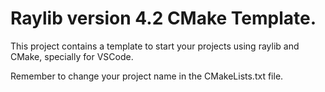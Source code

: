 # Raylib version 4.2 CMake Template.

This project contains a template to start your projects using raylib and CMake, specially for VSCode.

Remember to change your project name in the CMakeLists.txt file.

